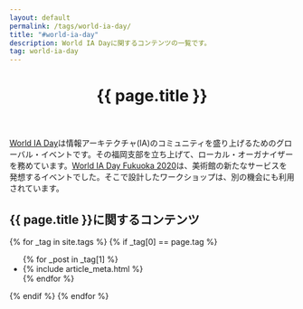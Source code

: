 ```yaml
---
layout: default
permalink: /tags/world-ia-day/
title: "#world-ia-day"
description: World IA Dayに関するコンテンツの一覧です。
tag: world-ia-day
---
```


<main class="list index">
  <header>
    <h1 class="page title">{{ page.title }}</h1>
  </header>
  <p><a href="https://www.worldiaday.org/" target="_blank">World IA Day</a>は情報アーキテクチャ(IA)のコミュニティを盛り上げるためのグローバル・イベントです。その福岡支部を立ち上げて、ローカル・オーガナイザーを務めています。<a href="/activity/2020/02/22/world-ia-day-fukuoka-2020.html">World IA Day Fukuoka 2020</a>は、美術館の新たなサービスを発想するイベントでした。そこで設計したワークショップは、別の機会にも利用されています。</p>
  <section class="main content body">
    <h2>{{ page.title }}に関するコンテンツ</h2>
    {% for _tag in site.tags %}
      {% if _tag[0] == page.tag %}
        <ul class="post list">
          {% for _post in _tag[1] %}
            <li class="post item">{% include article_meta.html %}</li>
          {% endfor %}
        </ul>
      {% endif %}
    {% endfor %}
  </section>
</main>
